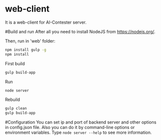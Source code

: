 # web-client
It is a web-client for AI-Contester server.

#Build and run
After all you need to install NodeJS from https://nodejs.org/.

Then, run in 'web' folder:
``` bash
npm install gulp -g
npm install
```
First build
``` bash
gulp build-app
```
Run
``` bash
node server
```
Rebuild
``` bash
gulp clean
gulp build-app
```
#Configuration
You can set ip and port of backend server and other options in config.json file.
Also you can do it by command-line options or environment variables.
Type ```node server --help``` to see more information.
